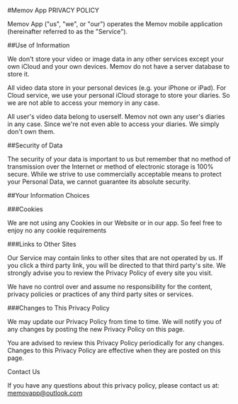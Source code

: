 #Memov App PRIVACY POLICY


Memov App ("us", "we", or "our") operates the Memov mobile application (hereinafter referred to as the "Service").

##Use of Information

We don't store your video or image data in any other services except your own iCloud and your own devices. Memov do not have a server database to store it. 

All video data store in your personal devices (e.g. your iPhone or iPad). For Cloud service, we use your personal iCloud storage to store your diaries. So we are not able to access your memory in any case.

All user's video data belong to userself. Memov not own any user's diaries in any case. Since we're not even able to access your diaries. We simply don't own them.

##Security of Data

The security of your data is important to us but remember that no method of transmission over the Internet or method of electronic storage is 100% secure. While we strive to use commercially acceptable means to protect your Personal Data, we cannot guarantee its absolute security.

##Your Information Choices

###Cookies

We are not using any Cookies in our Website or in our app. So feel free to enjoy no any cookie requirements

###Links to Other Sites

Our Service may contain links to other sites that are not operated by us. If you click a third party link, you will be directed to that third party's site. We strongly advise you to review the Privacy Policy of every site you visit.

We have no control over and assume no responsibility for the content, privacy policies or practices of any third party sites or services.

###Changes to This Privacy Policy

We may update our Privacy Policy from time to time. We will notify you of any changes by posting the new Privacy Policy on this page.

You are advised to review this Privacy Policy periodically for any changes. Changes to this Privacy Policy are effective when they are posted on this page.

Contact Us

If you have any questions about this privacy policy, please contact us at: memovapp@outlook.com

